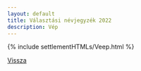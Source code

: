 ```yaml
---
layout: default
title: Választási névjegyzék 2022
description: Vép
---
```


{% include settlementHTMLs/Veep.html %}

[Vissza](./)